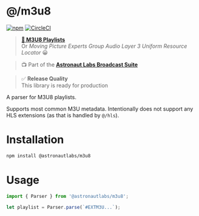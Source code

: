 # @/m3u8

[![npm](https://img.shields.io/npm/v/@astronautlabs/m3u8)](https://npmjs.com/package/@astronautlabs/m3u8)
[![CircleCI](https://circleci.com/gh/astronautlabs/m3u8.svg?style=svg)](https://circleci.com/gh/astronautlabs/m3u8)

> **[📜 M3U8 Playlists](https://en.wikipedia.org/wiki/M3U)**  
> Or _Moving Picture Experts Group Audio Layer 3 Uniform Resource Locator_ 😀

> 📺 Part of the [**Astronaut Labs Broadcast Suite**](https://github.com/astronautlabs/broadcast)  

> ✅ **Release Quality**  
> This library is ready for production

A parser for M3U8 playlists.

Supports most common M3U metadata. Intentionally does not support any HLS extensions (as that is handled by `@/hls`).

# Installation

```bash
npm install @astronautlabs/m3u8
```

# Usage

```typescript
import { Parser } from '@astronautlabs/m3u8';

let playlist = Parser.parse(`#EXTM3U...`);
```